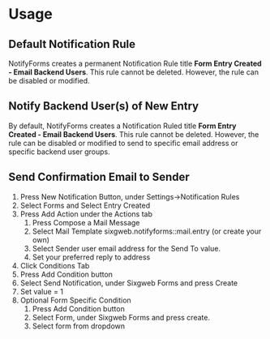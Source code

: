 # Usage

## Default Notification Rule
NotifyForms creates a permanent Notification Rule title **Form Entry Created - Email Backend Users**.  This rule cannot be deleted.  However, the rule can be disabled or modified.

## Notify Backend User(s) of New Entry

By default, NotifyForms creates a Notification Ruled title **Form Entry Created - Email Backend Users**.  This rule cannot be deleted.  However, the rule can be disabled or modified to send to specific email address or specific backend user groups.

## Send Confirmation Email to Sender

1. Press New Notification Button, under Settings->Notification Rules
2. Select Forms and Select Entry Created
3. Press Add Action under the Actions tab
    1. Press Compose a Mail Message
    2. Select Mail Template sixgweb.notifyforms::mail.entry (or create your own)
    3. Select Sender user email address for the Send To value.
    4. Set your preferred reply to address
4. Click Conditions Tab
5. Press Add Condition button
6. Select Send Notification, under Sixgweb Forms and press Create
7. Set value = 1
8. Optional Form Specific Condition
    1. Press Add Condition button
    2. Select Form, under Sixgweb Forms and press create.
    3. Select form from dropdown